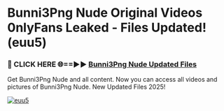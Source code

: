 # Bunni3Png Nude Original Videos 0nlyFans Leaked - Files Updated! (euu5)

<h3>🔴 CLICK HERE 🌐==►► <a href="https://tinyurl.com/5h6xmrr3" rel="nofollow">Bunni3Png Nude Updated Files</a></h3>

Get Bunni3Png Nude and all content. Now you can access all videos and pictures of Bunni3Png Nude. New Updated Files 2025!

[![euu5](https://i.imgur.com/KVD873Z.gif)](https://tinyurl.com/5h6xmrr3)
